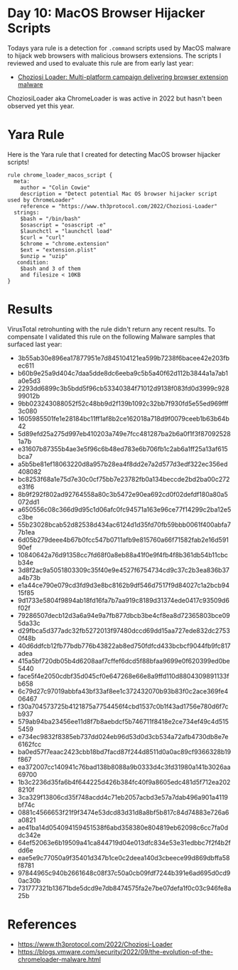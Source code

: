 # Day 10: MacOS Browser Hijacker Scripts

Todays yara rule is a detection for `.command` scripts used by MacOS malware to hijack web browsers with malicious browsers extensions. The scripts I reviewed and used to evaluate  this rule are from early last year:
- [Choziosi Loader: Multi-platform campaign delivering browser extension malware](https://www.th3protocol.com/2022/Choziosi-Loader)

ChoziosiLoader aka ChromeLoader is was active in 2022 but hasn't been observed yet this year.

# Yara Rule

Here is the Yara rule that I created for detecting MacOS browser hijacker scripts!

```
rule chrome_loader_macos_script {
  meta:
    author = "Colin Cowie"
    description = "Detect potential Mac OS browser hijacker script used by ChromeLoader"
    reference = "https://www.th3protocol.com/2022/Choziosi-Loader"
  strings:
    $bash = "/bin/bash"
    $osascript = "osascript -e"
    $launchctl = "launchctl load"
    $curl = "curl"
    $chrome = "chrome.extension"
    $ext = "extension.plist"
    $unzip = "uzip"
   condition:
    $bash and 3 of them
    and filesize < 10KB
}
```

# Results

VirusTotal retrohunting with the rule didn't return any recent results. To compensate I validated this rule on the following Malware samples that surfaced last year:
- 3b55ab30e896ea17877951e7d845104121ea599b7238f6bacee42e203fbec611
- b60b9e25a9d404c7daa5dde8dc6eeba9c5b5a40f62d112b3844a1a7ab1a0e5d3
- 2293dd6899c3b5bdd5f96cb53340384f71012d9138f083fd0d3999c92899012b
- 9bb023243088052f52c48bb9d2f139b1092c32bb7f930fd5e55ed969fff3c080
- 1605985501fe1e28184bc11ff1af8b2ce162018a718d9f0079ceeb1b63b64b42
- 5d89efd25a275d997eb410203a749e7fcc481287ba2b6a0f1f3f870925281a7b
- e31607b87355b4ae3e5f96c6b48ed783e6b706fb1c2ab6a1ff25a13af615bca7
- a5b5be81ef18063220d8a957b28ea4f8dd2e7a2d577d3edf322ec356ed408082
- bc8253f68a1e75d7e30c0cf75bb7e23782fb0a134beccde2bd2ba00c272e31f6
- 8b9f292f802ad92764558a80c3b5472e90ea692cd0f02defdf180a80a5072dd1
- a650556c08c366d9d95c1d06afc0fc94571a163e96ce77f14299c2ba12e5c3be
- 55b23028bcab52d82538d434ac6124d1d35fd70fb59bbb0061f400abfa77b1ea
- 6d05b279deee4b67b0fcc547b0711afb9e815760a66f71582fab2e16d59190ef
- 10840642a76d91358cc7fd68f0a8eb88a41f0e9f4fb4f8b361db54b11cbcb34e
- 3d8f2ac9a5051803309c35f40e9e4527f6754734cd9c37c2b3ea836b37a4b73b
- e1a44ce790e079cd3fd9d3e8bc8162b9df546d7517f9d84027c1a2bcb9415f85
- 9d1733e5804f9894ab18fd16fa7b7aa919c8189d31374ede0417c93509d6f02f
- 79286507decb12d3a6a94e9a7fb877dbcb3be4cf8ea8d72365803bce095da33c
- d29fbca5d377adc32fb5272013f97480dccd69dd15aa727ede832dc27530f48b
- 40d6ddfcb12fb77bdb776b43822ab8ed750fdfcd433bcbcf9044fb9fc817adea
- 415a5bf720db05b4d6208aaf7cffef6dcd5f88bfaa9699e0f620399ed0be5440
- face5f4e2050cdbf35d045cf0e647268e66e8a9ffd110d8804309891133fb658
- 6c79d27c97019abbfa43bf33af8ee1c372432070b93b83f0c2ace369fe406467
- f30a704573725b4121875a7754456f4cbd1537c0b1f43ad1756e780d6f7cb937
- 579ab94ba23456ee11d8f7b8aebdcf5b746711f8418e2ce734ef49c4d5155459
- e734ec9832f8385eb737dd024eb96d53d0d3cb534a72afb4730db8e7e6162fcc
- ba0ed57f7eaac2423cbb18bd7facd87f244d8511d0a0ac89cf9366328b19f867
- ea372007cc140941c76bad138b8088a9b0333d4c3fd31980a141b3026aa69700
- 1b3c2236d35fa6b4f644225d426b384fc40f9a8605edc481d5f712ea2028210f
- 3ca329f13806cd35f748acdd4c71eb2057acbd3e57a7dab496a901a4119bf74c
- 0881c4566653f21f9f3474e53dcd83d31d8a8bf5b817c84d74883e726a6a0821
- ae41ba14d054094159451538f6abd358380e804819eb62098c6cc7fa0ddc342e
- 64ef52063e6b19509a41ca844719d04e013dfc834e53e31edbbc7f2f4b2fdd6e
- eae5e9c77050a9f35401d347b1ce0c2deea140d3cbeece99d869dbffa58f8781
- 97844965c940b2661648c08f37c50a0cb09fdf7244b391e6ad695d0cd90ac30b
- 731777321b13671bde5dcd9e7db8474575fa2e7be07defa1f0c03c946fe8a25b

# References
- https://www.th3protocol.com/2022/Choziosi-Loader
- https://blogs.vmware.com/security/2022/09/the-evolution-of-the-chromeloader-malware.html
